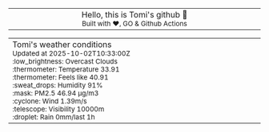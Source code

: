 
<div align="center">
<table>
<tbody>
<td align="center">
<img width="2000" height="0"><br>
Hello, this is Tomi's github 👋<br>
<sup>Built with ❤️, GO & Github Actions</sup><br>
<img width="2000" height="0">
</td>
</tbody>
</table>
</div>
<table>
<tbody>
<td align="left">
<img width="2000" height="0"><br>
Tomi's weather conditions<br>
<sup>Updated at 2025-10-02T10:33:00Z</sup><br>
<sup>:low_brightness: Overcast Clouds</sup><br>
<sup>:thermometer: Temperature 33.91 </sup><br>
<sup>:thermometer: Feels like 40.91</sup><br>
<sup>:sweat_drops: Humidity 91%</sup><br>
<sup>:mask: PM2.5 46.94 μg/m3</sup><br>
<sup>:cyclone: Wind 1.39m/s </sup><br>
<sup>:telescope: Visibility 10000m </sup><br>
<sup>:droplet: Rain 0mm/last 1h </sup><br>
<img width="2000" height="0">
</td>
<td align="left">
<img width="2000" height="0"><br>
<br>
<img width="2000" height="0">
</td>
</tbody>
</table>
</div>
    